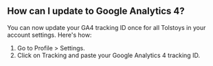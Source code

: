 ## How can I update to Google Analytics 4?

You can now update your GA4 tracking ID once for all Tolstoys in your account settings. Here's how:

1. Go to Profile > Settings.
2. Click on Tracking and paste your Google Analytics 4 tracking ID.
